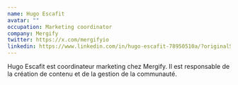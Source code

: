 ```yaml
---
name: Hugo Escafit
avatar: ""
occupation: Marketing coordinator
company: Mergify
twitter: https://x.com/mergifyio
linkedin: https://www.linkedin.com/in/hugo-escafit-78950510a/?originalSubdomain=fr
---
```


Hugo Escafit est coordinateur marketing chez Mergify. Il est responsable de la création de contenu et de la gestion de la communauté.
